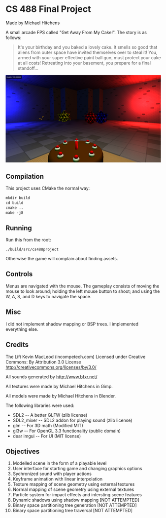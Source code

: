 # CS 488 Final Project

Made by Michael Hitchens

A small arcade FPS called "Get Away From My Cake!". The story is as follows:

> It's your birthday and you baked a lovely cake. It smells so good that
> aliens from outer space have invited themselves over to steal it! You, armed
> with your super effective paint ball gun, must protect your cake at all
> costs! Retreating into your basement, you prepare for a final standoff...

![gameplay screenshot](screenshot.png)

## Compilation

This project uses CMake the normal way:

```
mkdir build
cd build
cmake ..
make -j8
```

## Running

Run this from the root:

    ./build/src/cs488project

Otherwise the game will complain about finding assets.

## Controls

Menus are navigated with the mouse. The gameplay consists of moving the mouse to
look around; holding the left mouse button to shoot; and using the W, A, S, and
D keys to navigate the space.

## Misc

I did not implement shadow mapping or BSP trees. I implemented everything else.

## Credits

The Lift Kevin MacLeod (incompetech.com)
Licensed under Creative Commons: By Attribution 3.0 License
http://creativecommons.org/licenses/by/3.0/

All sounds generated by http://www.bfxr.net/

All textures were made by Michael Hitchens in Gimp.

All models were made by Michael Hitchens in Blender.

The following libraries were used:

  * SDL2 -- A better GLFW (zlib license)
  * SDL2\_mixer -- SDL2 addon for playing sound (zlib license)
  * glm -- For 3D math (Modified MIT)
  * gl3w -- For OpenGL 3.3 functionality (public domain)
  * dear imgui -- For UI (MIT license)

## Objectives

 1. Modelled scene in the form of a playable level
 2. User interface for starting game and changing graphics options
 3. Sychronized sound with player actions
 4. Keyframe animation with linear interpolation
 5. Texture mapping of scene geometry using external textures
 6. Normal mapping of scene geometry using external textures
 7. Particle system for impact effects and intersting scene features
 8. Dynamic shadows using shadow mapping [NOT ATTEMPTED]
 9. Binary space partitioning tree generation [NOT ATTEMPTED]
10. Binary space partitioning tree traversal [NOT ATTEMPTED]
